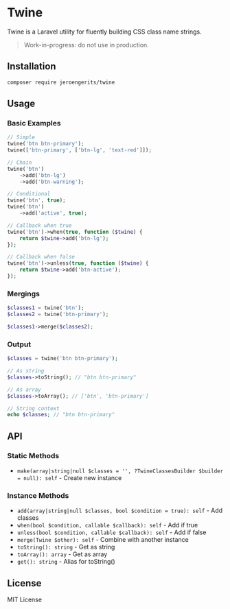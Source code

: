 # Twine

Twine is a Laravel utility for fluently building CSS class name strings.

> Work-in-progress: do not use in production.

## Installation

```bash
composer require jeroengerits/twine
```

## Usage

### Basic Examples

```php
// Simple
twine('btn btn-primary');
twine(['btn-primary', ['btn-lg', 'text-red']]);

// Chain
twine('btn')
    ->add('btn-lg')
    ->add('btn-warning');

// Conditional
twine('btn', true);
twine('btn')
    ->add('active', true);

// Callback when true
twine('btn')->when(true, function ($twine) {
    return $twine->add('btn-lg');
});

// Callback when false
twine('btn')->unless(true, function ($twine) {
    return $twine->add('btn-active');
});
```

### Mergings

```php
$classes1 = twine('btn');
$classes2 = twine('btn-primary');

$classes1->merge($classes2);
```

### Output

```php
$classes = twine('btn btn-primary');

// As string
$classes->toString(); // "btn btn-primary"

// As array
$classes->toArray(); // ['btn', 'btn-primary']

// String context
echo $classes; // "btn btn-primary"
```

## API

### Static Methods

- `make(array|string|null $classes = '', ?TwineClassesBuilder $builder = null): self` - Create new instance

### Instance Methods

- `add(array|string|null $classes, bool $condition = true): self` - Add classes
- `when(bool $condition, callable $callback): self` - Add if true
- `unless(bool $condition, callable $callback): self` - Add if false
- `merge(Twine $other): self` - Combine with another instance
- `toString(): string` - Get as string
- `toArray(): array` - Get as array
- `get(): string` - Alias for toString()

## License

MIT License